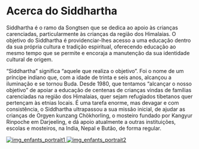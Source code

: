 #  Acerca do Siddhartha 

Siddhartha é o ramo da Songtsen que se dedica ao apoio às crianças carenciadas, particularmente às crianças da região dos Himalaias. O objetivo do Siddhartha é providenciar-lhes acesso a uma educação dentro da sua própria cultura e tradição espiritual, oferecendo educação ao mesmo tempo que se permite e encoraja a manutenção da sua identidade cultural de origem. 

“Siddhartha” significa “aquele que realiza o objetivo”. Foi o nome de um príncipe indiano que, com a idade de trinta e seis anos, alcançou a iluminação e se tornou Buda. Desde 1980, que tentamos “alcançar o nosso objetivo” de apoiar a educação de centenas de crianças vindas de famílias carenciadas na região dos Himalaias, quer sejam refugiados tibetanos quer pertençam às etnias locais. É uma tarefa enorme, mas devagar e com consistência, o Siddhartha ultrapassou a sua missão inicial, de ajudar as crianças de Orgyen kunzang Chökhorling, o mosteiro fundado por Kangyur Rinpoche em Darjeeling, e dá apoio atualmente a outras instituições, escolas e mosteiros, na India, Nepal e Butão, de forma regular. 

[ ![img_enfants_portrait1](/images/img_enfants_portrait1-150x150.jpg) ](http://www.songtsen.org/siddhartha/wp-content/uploads/sites/6/2013/12/img_enfants_portrait1.jpg) [ ![img_enfants_portrait2](/images/img_enfants_portrait2-150x150.jpg) ](http://www.songtsen.org/siddhartha/wp-content/uploads/sites/6/2013/12/img_enfants_portrait2.jpg)
